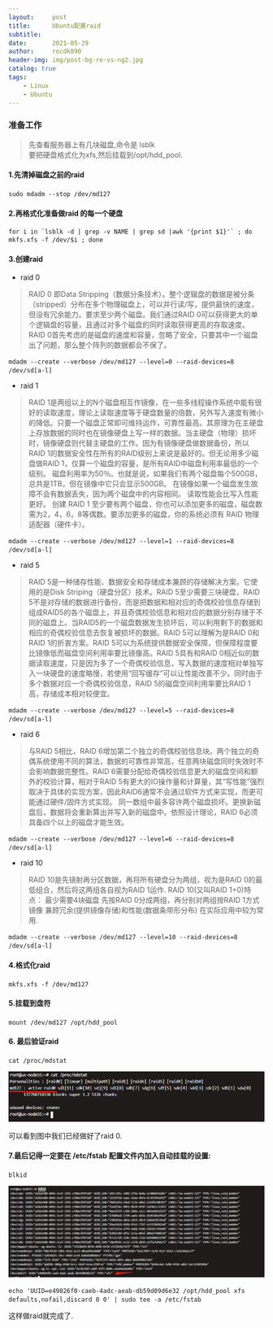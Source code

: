 ```yaml
---
layout:     post
title:      Ubuntu配置raid
subtitle:   
date:       2021-05-29
author:     rocdk890
header-img: img/post-bg-re-vs-ng2.jpg
catalog: true
tags:
    - Linux
    - Ubuntu
---
```


### 准备工作

> 先查看服务器上有几块磁盘,命令是 lsblk  
> 要把硬盘格式化为xfs,然后挂载到/opt/hdd_pool.

#### 1.先清掉磁盘之前的raid

`sudo mdadm --stop /dev/md127`

#### 2.再格式化准备做raid 的每一个硬盘

```
for i in `lsblk -d | grep -v NAME | grep sd |awk '{print $1}'` ; do mkfs.xfs -f /dev/$i ; done
```

#### 3.创建raid

- raid 0  

> RAID 0 即Data Stripping（数据分条技术）。整个逻辑盘的数据是被分条（stripped）分布在多个物理磁盘上，可以并行读/写，提供最快的速度，但没有冗余能力。要求至少两个磁盘。我们通过RAID 0可以获得更大的单个逻辑盘的容量，且通过对多个磁盘的同时读取获得更高的存取速度。RAID 0首先考虑的是磁盘的速度和容量，忽略了安全，只要其中一个磁盘出了问题，那么整个阵列的数据都会不保了。

`mdadm --create --verbose /dev/md127 --level=0 --raid-devices=8 /dev/sd[a-l]` 

- raid 1

> RAID 1是两组以上的N个磁盘相互作镜像，在一些多线程操作系统中能有很好的读取速度，理论上读取速度等于硬盘数量的倍数，另外写入速度有微小的降低。只要一个磁盘正常即可维持运作，可靠性最高。其原理为在主硬盘上存放数据的同时也在镜像硬盘上写一样的数据。当主硬盘（物理）损坏时，镜像硬盘则代替主硬盘的工作。因为有镜像硬盘做数据备份，所以RAID 1的数据安全性在所有的RAID级别上来说是最好的。但无论用多少磁盘做RAID 1，仅算一个磁盘的容量，是所有RAID中磁盘利用率最低的一个级别。
磁盘利用率为50％。也就是说，如果我们有两个磁盘每个500GB，总共是1TB，但在镜像中它只会显示500GB。
在镜像如果一个磁盘发生故障不会有数据丢失，因为两个磁盘中的内容相同。
读取性能会比写入性能更好。
创建 RAID 1 至少要有两个磁盘，你也可以添加更多的磁盘，磁盘数需为2，4，6，8等偶数。要添加更多的磁盘，你的系统必须有 RAID 物理适配器（硬件卡）。

`mdadm --create --verbose /dev/md127 --level=1 --raid-devices=8 /dev/sd[a-l]`

- raid 5

> RAID 5是一种储存性能、数据安全和存储成本兼顾的存储解决方案。它使用的是Disk Striping（硬盘分区）技术。RAID 5至少需要三块硬盘，RAID 5不是对存储的数据进行备份，而是把数据和相对应的奇偶校验信息存储到组成RAID5的各个磁盘上，并且奇偶校验信息和相对应的数据分别存储于不同的磁盘上。当RAID5的一个磁盘数据发生损坏后，可以利用剩下的数据和相应的奇偶校验信息去恢复被损坏的数据。RAID 5可以理解为是RAID 0和RAID 1的折衷方案。RAID 5可以为系统提供数据安全保障，但保障程度要比镜像低而磁盘空间利用率要比镜像高。RAID 5具有和RAID 0相近似的数据读取速度，只是因为多了一个奇偶校验信息，写入数据的速度相对单独写入一块硬盘的速度略慢，若使用“回写缓存”可以让性能改善不少。同时由于多个数据对应一个奇偶校验信息，RAID 5的磁盘空间利用率要比RAID 1高，存储成本相对较便宜。

`mdadm --create --verbose /dev/md127 --level=5 --raid-devices=8 /dev/sd[a-l]`

- raid 6

> 与RAID 5相比，RAID 6增加第二个独立的奇偶校验信息块。两个独立的奇偶系统使用不同的算法，数据的可靠性非常高，任意两块磁盘同时失效时不会影响数据完整性。RAID 6需要分配给奇偶校验信息更大的磁盘空间和额外的校验计算，相对于RAID 5有更大的IO操作量和计算量，其“写性能”强烈取决于具体的实现方案，因此RAID6通常不会通过软件方式来实现，而更可能通过硬件/固件方式实现。
同一数组中最多容许两个磁盘损坏。更换新磁盘后，数据将会重新算出并写入新的磁盘中。依照设计理论，RAID 6必须具备四个以上的磁盘才能生效。

`mdadm --create --verbose /dev/md127 --level=6 --raid-devices=8 /dev/sd[a-l]`

- raid 10

> RAID 10是先镜射再分区数据，再将所有硬盘分为两组，视为是RAID 0的最低组合，然后将这两组各自视为RAID 1运作.
RAID 10(又叫RAID 1+0)特点：
最少需要4块磁盘
先按RAID 0分成两组，再分别对两组按RAID 1方式镜像
兼顾冗余(提供镜像存储)和性能(数据条带形分布)
在实际应用中较为常用.

`mdadm --create --verbose /dev/md127 --level=10 --raid-devices=8 /dev/sd[a-l]`

#### 4.格式化raid

`mkfs.xfs -f /dev/md127`

#### 5.挂载到盘符

`mount /dev/md127 /opt/hdd_pool`

#### 6. 最后验证raid  

`cat /proc/mdstat`   

![img](/assets/blog_images/20210106163114.png)


可以看到图中我们已经做好了raid 0.

#### 7.最后记得一定要在 /etc/fstab 配置文件内加入自动挂载的设置:  

`blkid`  

![img](/assets/blog_images/20210106164416.png)

`echo 'UUID=e49026f0-caeb-4adc-aeab-db59d09d6e32 /opt/hdd_pool xfs defaults,nofail,discard 0 0' | sudo tee -a /etc/fstab`  

这样做raid就完成了.